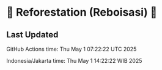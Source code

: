 
# 🌳 Reforestation (Reboisasi) 🌲

## Last Updated

GitHub Actions time: Thu May  1 07:22:22 UTC 2025

Indonesia/Jakarta time: Thu May  1 14:22:22 WIB 2025
